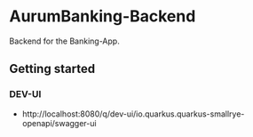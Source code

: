 # AurumBanking-Backend
Backend for the Banking-App.

## Getting started
### DEV-UI 
- http://localhost:8080/q/dev-ui/io.quarkus.quarkus-smallrye-openapi/swagger-ui